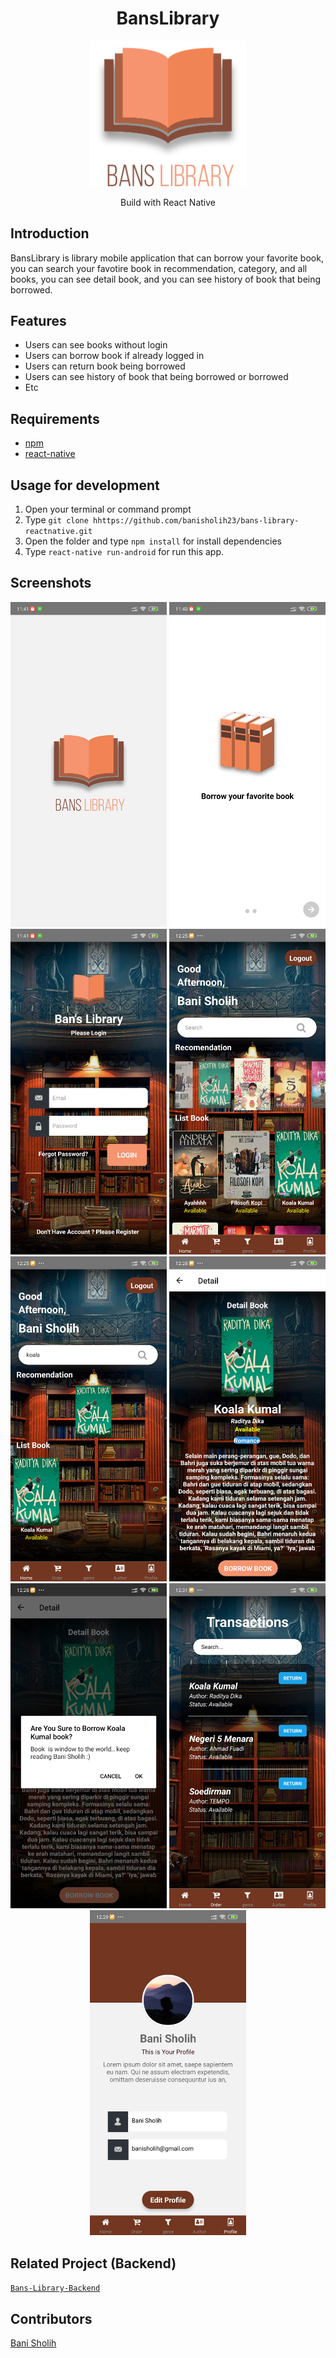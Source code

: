 <h1 align="center">BansLibrary</h1>
<div align="center">
  <img width="250" src="./src/assets/image/banslibrary.png"/>
  <p ">
    Build with React Native
  </p>
      </div>

## Introduction
BansLibrary is library mobile application that can borrow your favorite book, you can search your favotire book in recommendation, category, and all books, you can see detail book, and you can see history of book that being borrowed.

## Features
* Users can see books without login
* Users can borrow book if already logged in
* Users can return book being borrowed
* Users can see history of book that being borrowed or borrowed
* Etc

## Requirements
* [npm](https://www.npmjs.com/get-npm)
* [react-native](https://facebook.github.io/react-native/docs/getting-started)

## Usage for development
1. Open your terminal or command prompt
2. Type `git clone hhttps://github.com/banisholih23/bans-library-reactnative.git`
3. Open the folder and type `npm install` for install dependencies
4. Type `react-native run-android` for run this app.

## Screenshots
<div align="center">
    <img width="250" src="./src/assets/image/screenshoot/splash.jpg">
    <img width="250" src="./src/assets/image/screenshoot/landing.jpg">
    <img width="250" src="./src/assets/image/screenshoot/login.jpg">
    <img width="250" src="./src/assets/image/screenshoot/home.jpg">
    <img width="250" src="./src/assets/image/screenshoot/search.jpg">
    <img width="250" src="./src/assets/image/screenshoot/detail.jpg">
    <img width="250" src="./src/assets/image/screenshoot/alertBorrow.jpg">
    <img width="250" src="./src/assets/image/screenshoot/return.jpg">
    <img width="250" src="./src/assets/image/screenshoot/profile.jpg">
</div>

## Related Project (Backend)
[`Bans-Library-Backend`](https://github.com/banisholih23/bans-library-apps)

## Contributors
[Bani Sholih](https://github.com/banisholih23)
